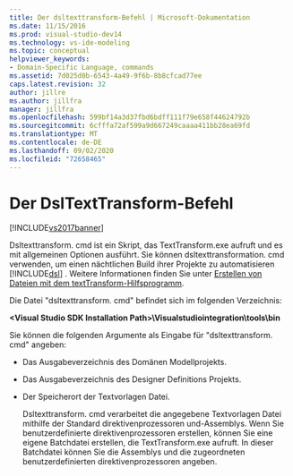```yaml
---
title: Der dsltexttransform-Befehl | Microsoft-Dokumentation
ms.date: 11/15/2016
ms.prod: visual-studio-dev14
ms.technology: vs-ide-modeling
ms.topic: conceptual
helpviewer_keywords:
- Domain-Specific Language, commands
ms.assetid: 7d025d0b-6543-4a49-9f6b-8b8cfcad77ee
caps.latest.revision: 32
author: jillre
ms.author: jillfra
manager: jillfra
ms.openlocfilehash: 599bf14a3d37fbd6bdff111f79e658f44624792b
ms.sourcegitcommit: 6cfffa72af599a9d667249caaaa411bb28ea69fd
ms.translationtype: MT
ms.contentlocale: de-DE
ms.lasthandoff: 09/02/2020
ms.locfileid: "72658465"
---
```

# <a name="the-dsltexttransform-command"></a>Der DslTextTransform-Befehl
[!INCLUDE[vs2017banner](../includes/vs2017banner.md)]

Dsltexttransform. cmd ist ein Skript, das TextTransform.exe aufruft und es mit allgemeinen Optionen ausführt. Sie können dsltexttransformation. cmd verwenden, um einen nächtlichen Build ihrer Projekte zu automatisieren [!INCLUDE[dsl](../includes/dsl-md.md)] . Weitere Informationen finden Sie unter [Erstellen von Dateien mit dem textTransform-Hilfsprogramm](../modeling/generating-files-with-the-texttransform-utility.md).

 Die Datei "dsltexttransform. cmd" befindet sich im folgenden Verzeichnis:

 **\<Visual Studio SDK Installation Path>\Visualstudiointegration\tools\bin**

 Sie können die folgenden Argumente als Eingabe für "dsltexttransform. cmd" angeben:

- Das Ausgabeverzeichnis des Domänen Modellprojekts.

- Das Ausgabeverzeichnis des Designer Definitions Projekts.

- Der Speicherort der Textvorlagen Datei.

  Dsltexttransform. cmd verarbeitet die angegebene Textvorlagen Datei mithilfe der Standard direktivenprozessoren und-Assemblys. Wenn Sie benutzerdefinierte direktivenprozessoren erstellen, können Sie eine eigene Batchdatei erstellen, die TextTransform.exe aufruft. In dieser Batchdatei können Sie die Assemblys und die zugeordneten benutzerdefinierten direktivenprozessoren angeben.
